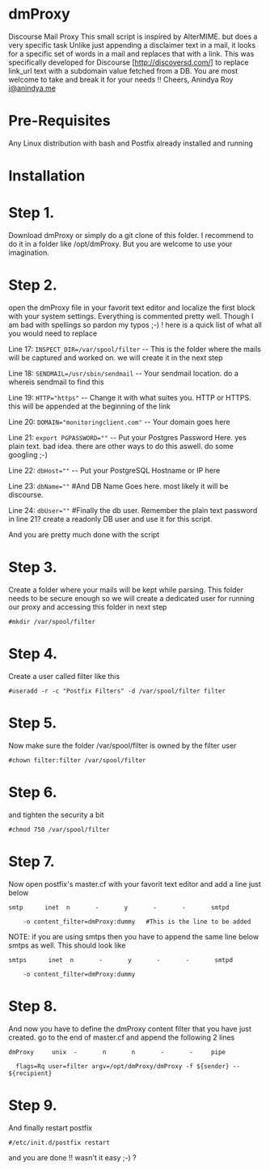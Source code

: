 dmProxy
=======

Discourse Mail Proxy
This small script is inspired by AlterMIME. but does a very specific task Unlike just appending a disclaimer text in a mail, it looks for a specific set of words in a mail and replaces that with a link. This was specifically developed for Discourse [http://discoversd.com/] to replace link_url text with a subdomain value fetched from a DB. You are most welcome to take and break it for your needs !!
 																		                                  Cheers,
																	                                   Anindya Roy
                                                                                                      i@anindya.me


Pre-Requisites
=============
Any Linux distribution with bash and Postfix already installed and running


Installation
============

Step 1. 
=======
Download dmProxy or simply do a git clone of this folder. I recommend to do it in a folder like /opt/dmProxy. But you are welcome to use your imagination. 

Step 2.
=======
open the dmProxy file in your favorit text editor and localize the first block with your system settings. Everything is commented pretty well. Though I am bad with spellings so pardon my typos ;-) ! here is a quick list of what all you would need to replace

Line 17: `INSPECT_DIR=/var/spool/filter` -- This is the folder where the mails will be captured and worked on. we will create it in the next step

Line 18: `SENDMAIL=/usr/sbin/sendmail`  -- Your sendmail location. do a whereis sendmail to find this

Line 19: `HTTP="https"` -- Change it with what suites you. HTTP or HTTPS. this will be appended at the beginning of the link

Line 20: `DOMAIN="monitoringclient.com"`  -- Your domain goes here 

Line 21: `export PGPASSWORD=""` -- Put your Postgres Password Here. yes plain text. bad idea. there are other ways to do this aswell. do some googling ;-)

Line 22: `dbHost=""` -- Put your PostgreSQL Hostname or IP here

Line 23: `dbName=""` #And DB Name Goes here. most likely it will be discourse.

Line 24: `dbUser=""` #Finally the db user. Remember the plain text password in line 21? create a readonly DB user and use it for this script.

And you are pretty much done with the script

Step 3.
=======
Create a folder where your mails will be kept while parsing. This folder needs to be secure enough so we will create a dedicated user for running our proxy and accessing this folder in next step

`#mkdir /var/spool/filter`

Step 4.
=======
Create a user called filter like this

`#useradd -r -c "Postfix Filters" -d /var/spool/filter filter`

Step 5.
=======
Now make sure the folder /var/spool/filter is owned by the filter user

`#chown filter:filter /var/spool/filter`

Step 6.
=======
and tighten the security a bit

`#chmod 750 /var/spool/filter`

Step 7.
=======
Now open postfix's master.cf with your favorit text editor and add a line just below

`smtp      inet  n       -       y       -       -       smtpd`

`    -o content_filter=dmProxy:dummy   #This is the line to be added`

NOTE: if you are using smtps then you have to append the same line below smtps as well. This should look like

`smtps      inet  n       -       y       -       -       smtpd`

`    -o content_filter=dmProxy:dummy`
    
Step 8.
=======
And now you have to define the dmProxy content filter that you have just created. go to the end of master.cf and append the following 2 lines

`dmProxy     unix  -       n       n       -       -     pipe`

`  flags=Rq user=filter argv=/opt/dmProxy/dmProxy -f ${sender} -- ${recipient}`
  
Step 9.
=======
And finally restart postfix

`#/etc/init.d/postfix restart`

and you are done !! wasn't it easy ;-) ?
